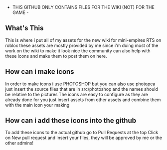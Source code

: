 - THIS GITHUB ONLY CONTAINS FILES FOR THE WIKI (NOT) FOR THE GAME -

## What's This
This is where i put all of my assets for the new wiki for mini-empires RTS on roblox these assets are mostly provided by me since i'm doing most of the work on the wiki to make it look nice the community can also help with these icons and make them to post them on here.
## How can i make icons
In order to make icons i use PHOTOSHOP but you can also use photopea just insert the source files that are in src/photoshop and the names should be relative to the pictures
The icons are easy to configure as they are already done for you just insert assets from other assets and combine them with the main icon your making
## How can i add these icons into the github
To add these icons to the actual github go to Pull Requests at the top Click on New pull request and insert your files, they will be approved by me or the other admins!
